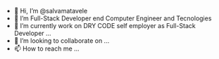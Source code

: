 - 👋 Hi, I’m @salvamatavele
- 👀 I’m Full-Stack Developer end Computer Engineer and Tecnologies
- 🌱 I’m currently work on DRY CODE self employer as Full-Stack Developer ...
- 💞️ I’m looking to collaborate on ...
- 📫 How to reach me ...

<!---
salvamatavele/salvamatavele is a ✨ special ✨ repository because its `README.md` (this file) appears on your GitHub profile.
You can click the Preview link to take a look at your changes.
--->
